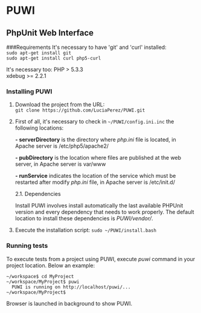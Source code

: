 PUWI
====
PhpUnit Web Interface
---------------------

###Requirements
It's necessary to have 'git' and 'curl' installed:  
	`sudo apt-get install git`  
	`sudo apt-get install curl php5-curl`

It's necessary too:
	PHP > 5.3.3  
	xdebug >= 2.2.1

### Installing PUWI
1. Download the project from the URL:   
  `git clone https://github.com/LuciaPerez/PUWI.git`

2. First of all, it's necessary to check in `~/PUWI/config.ini.inc` the following locations:

	 **- serverDirectory** is the directory where *php.ini* file is located, in Apache server is /etc/php5/apache2/

	 **- pubDirectory** is the location where files are published at the web server, in Apache server is var/www

	 **- runService** indicates the location of the service which must be restarted after modify *php.ini* file, in Apache server is /etc/init.d/

    2.1. Dependencies

    Install PUWI involves install automatically the last available PHPUnit version and every dependency that needs to work properly.
    The default location to install these dependencies is *PUWI/vendor/*.
    
    
3. Execute the installation script:  `sudo ~/PUWI/install.bash`

### Running tests
To execute tests from a project using PUWI, execute *puwi* command in your project location.
Below an example:
```
~/workspace$ cd MyProject
~/workspace/MyProject$ puwi
  PUWI is running on http://localhost/puwi/...
~/workspace/MyProject$ 
```
Browser is launched in background to show PUWI.
